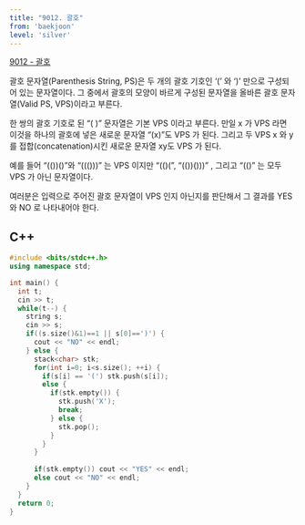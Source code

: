 ```yaml
---
title: "9012. 괄호"
from: 'baekjoon'
level: 'silver'
---
```


[9012 - 괄호](https://www.acmicpc.net/problem/9012)

괄호 문자열(Parenthesis String, PS)은 두 개의 괄호 기호인 ‘(’ 와 ‘)’ 만으로 구성되어 있는 문자열이다. 그 중에서 괄호의 모양이 바르게 구성된 문자열을 올바른 괄호 문자열(Valid PS, VPS)이라고 부른다. 

한 쌍의 괄호 기호로 된 “( )” 문자열은 기본 VPS 이라고 부른다. 만일 x 가 VPS 라면 이것을 하나의 괄호에 넣은 새로운 문자열 “(x)”도 VPS 가 된다. 그리고 두 VPS x 와 y를 접합(concatenation)시킨 새로운 문자열 xy도 VPS 가 된다. 

예를 들어 “(())()”와 “((()))” 는 VPS 이지만 “(()(”, “(())()))” , 그리고 “(()” 는 모두 VPS 가 아닌 문자열이다. 

여러분은 입력으로 주어진 괄호 문자열이 VPS 인지 아닌지를 판단해서 그 결과를 YES 와 NO 로 나타내어야 한다.

## C++
```cpp
#include <bits/stdc++.h>
using namespace std;

int main() {
  int t;
  cin >> t;
  while(t--) {
    string s;
    cin >> s;
    if((s.size()&1)==1 || s[0]==')') {
      cout << "NO" << endl;
    } else {
      stack<char> stk;
      for(int i=0; i<s.size(); ++i) {
        if(s[i] == '(') stk.push(s[i]);
        else {
          if(stk.empty()) {
            stk.push('X');
            break;
          } else {
            stk.pop();
          }
        }
      }
      
      if(stk.empty()) cout << "YES" << endl;
      else cout << "NO" << endl;
    }
  }
  return 0;
}
```